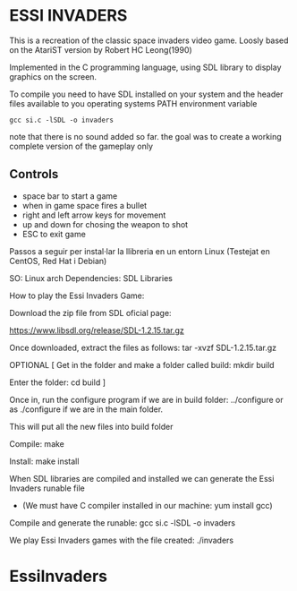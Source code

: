 # ESSI INVADERS

This is a recreation of the classic space invaders video game. Loosly based on the AtariST version by
Robert HC Leong(1990)

Implemented in the C programming language, using SDL library to display graphics on the screen.

To compile you need to have SDL installed on your system and the header files
available to you operating systems PATH environment variable

`gcc si.c -lSDL -o invaders`

note that there is no sound added so far. the goal was to create a working complete version of the gameplay only

## Controls
* space bar to start a game
* when in game space fires a bullet
* right and left arrow keys for movement
* up and down for chosing the weapon to shot
* ESC to exit game

Passos a seguir per instal·lar la llibreria en un entorn Linux (Testejat en CentOS, Red Hat i Debian)

SO: Linux arch
Dependencies: SDL Libraries

How to play the Essi Invaders Game:

Download the zip file from SDL oficial page:

https://www.libsdl.org/release/SDL-1.2.15.tar.gz

Once downloaded, extract the files as follows: tar -xvzf  SDL-1.2.15.tar.gz

OPTIONAL [ Get in the folder and make a folder called build:  mkdir build

Enter the folder: cd build ]

Once in, run the configure program if we are in build folder: ../configure or as ./configure if we are in the main folder.

This will put all the new files into build folder

Compile: make

Install: make install

When SDL libraries are compiled and installed we can generate the Essi Invaders runable file

* (We must have C compiler installed in our machine: yum install gcc)

Compile and generate the runable: gcc si.c -lSDL -o invaders

We play Essi Invaders games with the file created: ./invaders


# EssiInvaders
